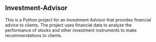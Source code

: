 ## Investment-Advisor

 This is a Python project for an Investment Advisor that provides financial advice to clients. The project uses financial data to analyze the performance of stocks and other investment instruments to make recommendations to clients.
